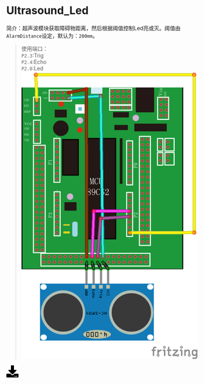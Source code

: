 # Ultrasound_Led
简介：超声波模块获取障碍物距离，然后根据阈值控制Led亮或灭。阈值由`AlarmDistance`设定，默认为：`200mm`。  
>使用端口：  
`P2.3`:Trig  
`P2.4`:Echo  
`P2.0`:Led  
![wiring](51demo_6.png)

[![下载](../download_logo.png)](https://github.com/daishitong/51demo/releases/download/download/06_Ultrasound_Led.zip)  